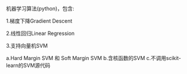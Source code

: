 机器学习算法(python)，包含:

1.梯度下降Gradient Descent

2.线性回归Linear Regression

3.支持向量机SVM

  a.Hard Margin SVM 和 Soft Margin SVM
  b.含核函数的SVM
  c.不调用scikit-learn的SVM源代码
